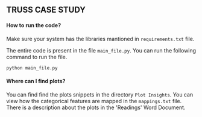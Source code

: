 ## TRUSS CASE STUDY

#### How to run the code?

Make sure your system has the libraries mantioned in `requirements.txt` file.

The entire code is present in the file `main_file.py`. You can run the following command to run the file.

```
python main_file.py
```
#### Where can I find plots?

You can find find the plots snippets in the directory `Plot Insights`. You can view how the categorical features are mapped in the `mappings.txt` file. There is a description about the plots in the 'Readings' Word Document.
